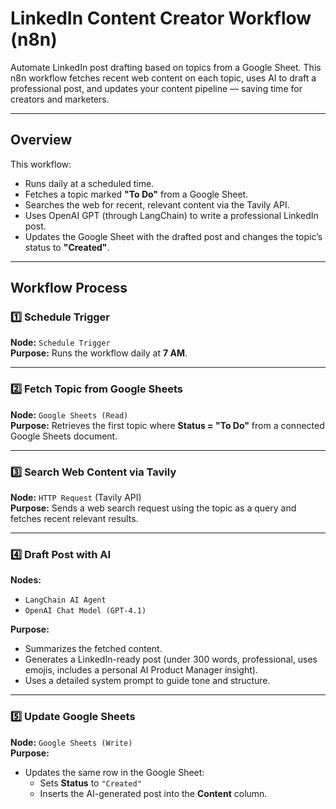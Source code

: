 # LinkedIn Content Creator Workflow (n8n)

Automate LinkedIn post drafting based on topics from a Google Sheet. This n8n workflow fetches recent web content on each topic, uses AI to draft a professional post, and updates your content pipeline — saving time for creators and marketers.

---

## Overview

This workflow:
- Runs daily at a scheduled time.
- Fetches a topic marked **"To Do"** from a Google Sheet.
- Searches the web for recent, relevant content via the Tavily API.
- Uses OpenAI GPT (through LangChain) to write a professional LinkedIn post.
- Updates the Google Sheet with the drafted post and changes the topic’s status to **"Created"**.
---

## Workflow Process

### 1️⃣ Schedule Trigger  
**Node:** `Schedule Trigger`  
**Purpose:** Runs the workflow daily at **7 AM**.

---

### 2️⃣ Fetch Topic from Google Sheets  
**Node:** `Google Sheets (Read)`  
**Purpose:** Retrieves the first topic where **Status = "To Do"** from a connected Google Sheets document.

---

### 3️⃣ Search Web Content via Tavily  
**Node:** `HTTP Request` (Tavily API)  
**Purpose:** Sends a web search request using the topic as a query and fetches recent relevant results.

---

### 4️⃣ Draft Post with AI  
**Nodes:** 
- `LangChain AI Agent`
- `OpenAI Chat Model (GPT-4.1)`  

**Purpose:**  
- Summarizes the fetched content.  
- Generates a LinkedIn-ready post (under 300 words, professional, uses emojis, includes a personal AI Product Manager insight).  
- Uses a detailed system prompt to guide tone and structure.

---

### 5️⃣ Update Google Sheets  
**Node:** `Google Sheets (Write)`  
**Purpose:**  
- Updates the same row in the Google Sheet:
  - Sets **Status** to `"Created"`  
  - Inserts the AI-generated post into the **Content** column.
